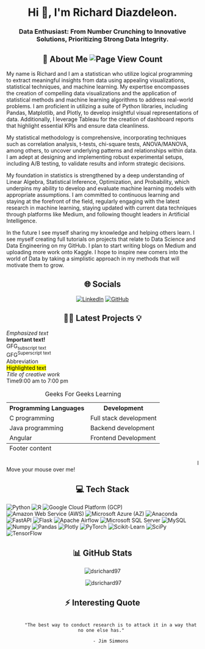 <h1 align="center">Hi 👋, I'm Richard Diazdeleon.</h1>
<h3 align="center">Data Enthusiast: From Number Crunching to Innovative Solutions, Prioritizing Strong Data Integrity.</h3>

<div>
  <h2 align="center">🌠 About Me <img src="https://komarev.com/ghpvc/?username=dsrichard97&color=orange" title="Page View Count"></h2>
  <p>
    My name is Richard and I am a statistican who utilize logical programming to extract meaningful insights from data using appealing visualizations, statistical techniques, and machine learning. My expertise encompasses the creation of compelling data visualizations and the application of statistical methods and machine learning algorithms to address real-world problems. I am proficient in utilizing a suite of Python libraries, including Pandas, Matplotlib, and Plotly, to develop insightful visual representations of data. Additionally, I leverage Tableau for the creation of dashboard reports that highlight essential KPIs and ensure data cleanliness.

My statistical methodology is comprehensive, incorporating techniques such as correlation analysis, t-tests, chi-square tests, ANOVA/MANOVA, among others, to uncover underlying patterns and relationships within data. I am adept at designing and implementing robust experimental setups, including A/B testing, to validate results and inform strategic decisions.

My foundation in statistics is strengthened by a deep understanding of Linear Algebra, Statistical Inference, Optimization, and Probability, which underpins my ability to develop and evaluate machine learning models with appropriate assumptions. I am committed to continuous learning and staying at the forefront of the field, regularly engaging with the latest research in machine learning, staying updated with current data techniques through platforms like Medium, and following thought leaders in Artificial Intelligence.
  </p>
  <p>
    In the future I see myself sharing my knowledge and helping others learn. I see myself creating full tutorials on projects that relate to Data Science and Data Engineering on my GitHub. I plan to start writing blogs on Medium and uploading more work onto Kaggle. I hope to inspire new comers into the world of Data by taking a simplistic approach in my methods that will motivate them to grow. 
  </p>
</div>

<div>
  <h2 align="center">🌐 Socials </h2>
  <p align="center">
    <a href="www.linkedin.com/in/richarddiazdeleon" target="_blank"><img src="https://img.shields.io/badge/-LinkedIn-blue?style=for-the-badge&logo=linkedin&logoColor=white" title="LinkedIn"></a>
    <a href="https://github.com/dsrichard97" target="_blank"><img src="https://img.shields.io/badge/-Github-grey?style=for-the-badge&logo=github&logoColor=white" title="GitHub"></a>
  </p>
</div>

<div>
  <h2 align="center">👨‍💻 Latest Projects 💡</h2>
  <body> 
    <!-- emphasis -->
    <div><em>Emphasized text</em></div> 
    <!-- strong -->
    <div><strong>Important text!</strong></div> 
    <!-- subscript -->
    <div>GFG<sub>subscript text</sub></div> 
    <!-- superscript -->
    <div>GFG<sup>Superscript text</sup></div> 
    <!-- abbreviation -->
    <div><abbr>Abbreviation</abbr></div> 
    <!-- mark -->
    <div><mark>Highlighted text</mark></div> 
    <!-- cite -->
    <div><cite>Title of creative work</cite></div> 
    <!-- time -->
    <div>Time<time>9:00 am</time> 
        to <time>7:00 pm</time> 
    </div> 
</body> 
<body> 
    <!-- table starts here -->
    <table> 
        <!-- Table Caption -->
        <caption>Geeks For Geeks Learning</caption> 
        <!-- Table row starts -->
        <tr> 
            <!--Headers -->
            <th>Programming Languages</th> 
            <th>Development</th> 
        </tr> 
        <!-- Table row ends -->
        <tr> 
            <!-- Table data -->
            <td>C programming </td> 
            <td>Full stack development</td> 
        </tr> 
        <tr> 
            <td>Java programming</td> 
            <td>Backend development</td> 
        </tr> 
        <tr> 
            <td>Angular </td> 
            <td>Frontend Development</td> 
        </tr> 
        <!-- Table Footer starts here -->
        <tfoot> 
            <tr> 
                <td>Footer content</td> 
            </tr> 
        </tfoot> 
        <!-- Table footer ends here -->
    </table>
  
  <marquee>I wanna scroll with it</marquee>
  <span title="this is the tooltip.">Move your mouse over me!</span>

</body>

</div>


<div>
  <h2 align="center">💻 Tech Stack</h2>
  <p>
    <img src="https://img.shields.io/badge/python-3670A0?style=plastic&logo=python&logoColor=ffdd54" title="Python">
    <img src="https://img.shields.io/badge/r-%23276DC3.svg?style=plastic&logo=r&logoColor=white" title="R">
    <img src="https://img.shields.io/badge/Google%20Cloud-%234285F4.svg?style=plastic&logo=google-cloud&logoColor=white" title="Google Cloud Platform (GCP)">
    <img src="https://img.shields.io/badge/AWS-%23FF9900.svg?style=plastic&logo=amazon-aws&logoColor=white" title="Amazon Web Service (AWS)">
    <img src="https://img.shields.io/badge/azure-%230072C6.svg?style=plastic&logo=azure-devops&logoColor=white" title="Microsoft Azure (AZ)">
    <img src="https://img.shields.io/badge/Anaconda-%2344A833.svg?style=plastic&logo=anaconda&logoColor=white" title="Anaconda">
    <img src="https://img.shields.io/badge/FastAPI-005571?style=plastic&logo=fastapi" title="FastAPI">
    <img src="https://img.shields.io/badge/flask-%23000.svg?style=plastic&logo=flask&logoColor=white" title="Flask">
    <img src="https://img.shields.io/badge/Apache%20Airflow-017CEE?style=plastic&logo=Apache%20Airflow&logoColor=white" title="Apache Airflow">
    <img src="https://img.shields.io/badge/Microsoft%20SQL%20Sever-CC2927?style=plastic&logo=microsoft%20sql%20server&logoColor=white" title="Microsoft SQL Server">
    <img src="https://img.shields.io/badge/mysql-%2300f.svg?style=plastic&logo=mysql&logoColor=white" title="MySQL">
    <img src="https://img.shields.io/badge/numpy-%23013243.svg?style=plastic&logo=numpy&logoColor=white" title="Numpy">
    <img src="https://img.shields.io/badge/pandas-%23150458.svg?style=plastic&logo=pandas&logoColor=white" title="Pandas">
    <img src="https://img.shields.io/badge/Plotly-%233F4F75.svg?style=plastic&logo=plotly&logoColor=white" title="Plotly">
    <img src="https://img.shields.io/badge/PyTorch-%23EE4C2C.svg?style=plastic&logo=PyTorch&logoColor=white" title="PyTorch">
    <img src="https://img.shields.io/badge/scikit--learn-%23F7931E.svg?style=plastic&logo=scikit-learn&logoColor=white" title="Scikit-Learn">
    <img src="https://img.shields.io/badge/SciPy-%230C55A5.svg?style=plastic&logo=scipy&logoColor=%white" title="SciPy">
    <img src="https://img.shields.io/badge/TensorFlow-%23FF6F00.svg?style=plastic&logo=TensorFlow&logoColor=white" title="TensorFlow">
  </p>
</div>


<div>
  <h2 align="center">📊 GitHub Stats</h2>
  <p align="center"><img src="https://github-readme-stats.vercel.app/api/top-langs?username=dsrichard97&show_icons=true&locale=en&layout=compact" alt="dsrichard97" /></p>

  <p align="center">&nbsp;<img src="https://github-readme-stats.vercel.app/api?username=dsrichard97&show_icons=true&locale=en" alt="dsrichard97" /></p>
</div>

<div>
  <h2 align="center">⚡ Interesting Quote</h2>
  <p align="center">
    <code>
      "The best way to conduct research is to attack it in a way that no one else has." <br>
      - Jim Simmons
    </code>
  </p>
</div>





